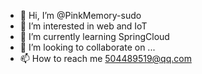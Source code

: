 - 👋 Hi, I’m @PinkMemory-sudo
- 👀 I’m interested in web and IoT
- 🌱 I’m currently learning SpringCloud
- 💞️ I’m looking to collaborate on ...
- 📫 How to reach me 504489519@qq.com

<!---
PinkMemory-sudo/PinkMemory-sudo is a ✨ special ✨ repository because its `README.md` (this file) appears on your GitHub profile.
You can click the Preview link to take a look at your changes.
--->
